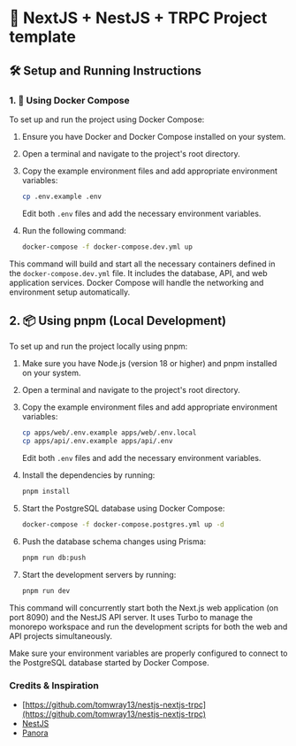 # 🚀 NextJS + NestJS + TRPC Project template

## 🛠️ Setup and Running Instructions

### 1. 🐳 Using Docker Compose

To set up and run the project using Docker Compose:

1. Ensure you have Docker and Docker Compose installed on your system.
2. Open a terminal and navigate to the project's root directory.
3. Copy the example environment files and add appropriate environment variables:

   ```bash
   cp .env.example .env
   ```

   Edit both `.env` files and add the necessary environment variables.

4. Run the following command:

   ```bash
   docker-compose -f docker-compose.dev.yml up
   ```

This command will build and start all the necessary containers defined in the `docker-compose.dev.yml` file. It includes the database, API, and web application services. Docker Compose will handle the networking and environment setup automatically.

## 2. 📦 Using pnpm (Local Development)

To set up and run the project locally using pnpm:

1. Make sure you have Node.js (version 18 or higher) and pnpm installed on your system.
2. Open a terminal and navigate to the project's root directory.
3. Copy the example environment files and add appropriate environment variables:

   ```bash
   cp apps/web/.env.example apps/web/.env.local
   cp apps/api/.env.example apps/api/.env
   ```

   Edit both `.env` files and add the necessary environment variables.

4. Install the dependencies by running:

   ```bash
   pnpm install
   ```

5. Start the PostgreSQL database using Docker Compose:

   ```bash
   docker-compose -f docker-compose.postgres.yml up -d
   ```

6. Push the database schema changes using Prisma:

   ```bash
   pnpm run db:push
   ```

7. Start the development servers by running:

   ```bash
   pnpm run dev
   ```

This command will concurrently start both the Next.js web application (on port 8090) and the NestJS API server. It uses Turbo to manage the monorepo workspace and run the development scripts for both the web and API projects simultaneously.

Make sure your environment variables are properly configured to connect to the PostgreSQL database started by Docker Compose.

### Credits & Inspiration

- [https://github.com/tomwray13/nestjs-nextjs-trpc](https://github.com/tomwray13/nestjs-nextjs-trpc)
- [NestJS](https://github.com/jaequery/ult)
- [Panora](https://github.com/panoratech/Panora)
